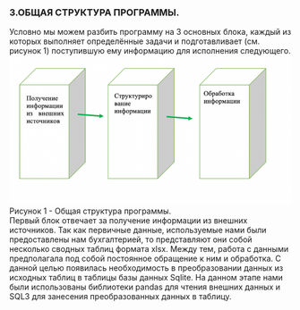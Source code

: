 ### 3.ОБЩАЯ СТРУКТУРА ПРОГРАММЫ.
Условно мы можем разбить программу на 3 основных блока, каждый из которых выполняет определённые задачи и подготавливает (см. рисунок 1) поступившую ему информацию для исполнения следующего.
![alt text](https://github.com/Kiri28/Data-analysis_project/blob/master/Picture1.png)
          Рисунок 1 - Общая структура программы.  
  Первый блок отвечает за получение информации из внешних источников. Так как первичные данные, используемые нами были предоставлены нам бухгалтерией, то представляют они собой несколько сводных таблиц формата xlsx. Между тем, работа с данными предполагала под собой постоянное обращение к ним и обработка. С данной целью появилась необходимость в преобразовании данных из исходных таблиц в таблицы базы данных Sqlite. На данном этапе нами были использованы библиотеки pandas для чтения внешних данных и SQL3 для занесения преобразованных данных в таблицу.



